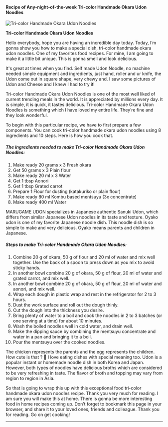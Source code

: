             

#### Recipe of Any-night-of-the-week Tri-color Handmade Okara Udon Noodles

![Tri-color Handmade Okara Udon Noodles](https://img-global.cpcdn.com/recipes/6365152742998016/751x532cq70/tri-color-handmade-okara-udon-noodles-recipe-main-photo.jpg)

**Tri-color Handmade Okara Udon Noodles**

Hello everybody, hope you are having an incredible day today. Today, I’m gonna show you how to make a special dish, tri-color handmade okara udon noodles. One of my favorites food recipes. For mine, I am going to make it a little bit unique. This is gonna smell and look delicious.

It's great at times when you find. Self made Udon Noodle, no machine needed simple equipment and ingredients, just hand, roller and ur knife, the Udon come out in square shape, very chewy and. I saw some pictures of Udon and Cheese and I knew I had to try it!

Tri-color Handmade Okara Udon Noodles is one of the most well liked of current trending meals in the world. It is appreciated by millions every day. It is simple, it is quick, it tastes delicious. Tri-color Handmade Okara Udon Noodles is something which I have loved my entire life. They’re fine and they look wonderful.

To begin with this particular recipe, we have to first prepare a few components. You can cook tri-color handmade okara udon noodles using 8 ingredients and 10 steps. Here is how you cook that.

##### The ingredients needed to make Tri-color Handmade Okara Udon Noodles:

1.  Make ready 20 grams x 3 Fresh okara
2.  Get 50 grams x 3 Plain flour
3.  Make ready 20 ml x 3 Water
4.  Get 1 tbsp Aonori
5.  Get 1 tbsp Grated carrot
6.  Prepare 1 Flour for dusting (katakuriko or plain flour)
7.  Make ready 80 ml Kombu based mentsuyu (3x concentrate)
8.  Make ready 400 ml Water

MARUGAME UDON specializes in Japanese authentic Sanuki Udon, which differs from similar Japanese Udon noodles in its taste and texture. Oyako udon is one of my favorite Japanese noodle dish. This noodle dish is so simple to make and very delicious. Oyako means parents and children in Japanese.

##### Steps to make Tri-color Handmade Okara Udon Noodles:

1.  Combine 20 g of okara, 50 g of flour and 20 ml of water and mix well together. Use the back of a spoon to press down as you mix to avoid sticky hands.
2.  In another bowl combine 20 g of okara, 50 g of flour, 20 ml of water and grated carrot, and mix well.
3.  In another bowl combine 20 g of okara, 50 g of flour, 20 ml of water and aonori, and mix well.
4.  Wrap each dough in plastic wrap and rest in the refrigerator for 2 to 3 hours.
5.  Dust the work surface and roll out the dough thinly.
6.  Cut the dough into the thickness you desire.
7.  Bring plenty of water to a boil and cook the noodles in 2 to 3 batches (or one serving at a time) for about 10 minutes.
8.  Wash the boiled noodles well in cold water, and drain well.
9.  Make the dipping sauce by combining the mentsuyu concentrate and water in a pan and bringing it to a boil.
10.  Pour the mentsuyu over the cooked noodles.

The chicken represents the parents and the egg represents the children. How cute is that ? 🙂 I love eating dishes with special meaning too. Udon is a popular instant or homemade noodle dish in both Korea and Japan. However, both types of noodles have delicious broths which are considered to be very refreshing in taste. The flavor of broth and topping may vary from region to region in Asia.

So that is going to wrap this up with this exceptional food tri-color handmade okara udon noodles recipe. Thank you very much for reading. I am sure you will make this at home. There is gonna be more interesting food in home recipes coming up. Don’t forget to bookmark this page in your browser, and share it to your loved ones, friends and colleague. Thank you for reading. Go on get cooking!

* * *
